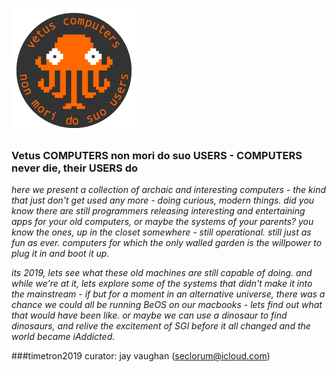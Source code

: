 
[logojv]:https://raw.githubusercontent.com/seclorum/timetron2019/master/Logo/pngs/LogoJV_BO_2.png "jv logo"
[flyer]:https://github.com/seclorum/timetron2019/raw/master/flyer.jpg "timetron2019 interactive computing exhibit, shop subotron MQ Vienna"
[shopsubotron]: https://subotron.com/wp-content/themes/subotron1202/images/subotron_logo-2017.png "Shop Subotron"

![logojv][logojv]

### Vetus COMPUTERS non mori do suo USERS - COMPUTERS never die, their USERS do

*here we present a collection of archaic and interesting computers - the kind that just don't get used any more - doing curious, modern things.  did you know there are still programmers releasing interesting and entertaining apps for your old computers, or maybe the systems of your parents?  you know the ones, up in the closet somewhere - still operational.  still just as fun as ever.  computers for which the only walled garden is the willpower to plug it in and boot it up.*  

*its 2019, lets see what these old machines are still capable of doing.  and while we're at it, lets explore some of the systems that didn't make it into the mainstream - if but for a moment in an alternative universe, there was a chance we could all be running BeOS on our macbooks - lets find out what that would have been like.  or maybe we can use a dinosaur to find dinosaurs, and relive the excitement of SGI before it all changed and the world became iAddicted.*

###timetron2019 curator: 
jay vaughan (seclorum@icloud.com)

